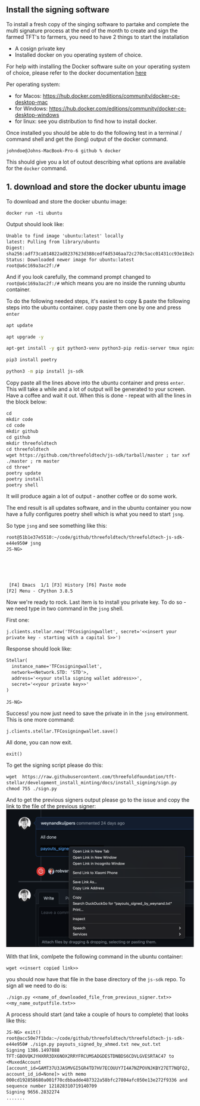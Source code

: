## Install the signing software

To install a fresh copy of the singing software to partake and complete the multi signature process at the end of the month to create and sign the farmed TFT's to farmers, you need to have 2 things to start the installation
- A cosign private key  
- Installed docker on you operating system of choice.

For help with installing the Docker software suite on your operating system of choice, please refer to the docker documentation [here](https://www.docker.com/products/docker-desktop)

Per operating system:
- for Macos: https://hub.docker.com/editions/community/docker-ce-desktop-mac
- for Windows: https://hub.docker.com/editions/community/docker-ce-desktop-windows
- for linux:  see you distribution to find how to install docker.

Once installed you should be able to do the following test in a terminal / command shell and get the (long) output of the docker command.
```
johndoe@Johns-MacBook-Pro-6 github % docker
```
This should give you a lot of outout describing what options are available for the `docker` command.

## 1. download and store the docker ubuntu image

To download and store the docker ubuntu image:
```
docker run -ti ubuntu
```

Output should look like:
```
Unable to find image 'ubuntu:latest' locally
latest: Pulling from library/ubuntu
Digest: sha256:adf73ca014822ad8237623d388cedf4d5346aa72c270c5acc01431cc93e18e2d
Status: Downloaded newer image for ubuntu:latest
root@a6c169a3ac2f:/#
```
And if you look carefully, the command prompt changed to `root@a6c169a3ac2f:/#` which means you are no inside the running ubuntu container.

To do the following needed steps, it's easiest to copy & paste the following steps into the ubuntu container.  copy paste them one by one and press `enter`

```bash
apt update
```

```bash
apt upgrade -y
```

```bash
apt-get install -y git python3-venv python3-pip redis-server tmux nginx wget -y
```

```bash
pip3 install poetry
```

```bash
python3 -m pip install js-sdk
```

Copy paste all the lines above into the ubuntu container and press `enter`. This will take a while and a lot of output will be generated to your screen.  Have a coffee and wait it out.  When this is done - repeat with all the lines in the block below:
```
cd
mkdir code
cd code
mkdir github
cd github
mkdir threefoldtech
cd threefoldtech
wget https://github.com/threefoldtech/js-sdk/tarball/master ; tar xvf ./master ; rm master
cd three*
poetry update
poetry install
poetry shell
```
It will produce again a lot of output - another coffee or do some work.

The end result is all updates software, and in the ubuntu container you now have a fully configures poetry shell which is what you need to start `jsng`.

So type ```jsng``` and see something like this:
```
root@51b1e37e5510:~/code/github/threefoldtech/threefoldtech-js-sdk-e44e950# jsng
JS-NG>





 [F4] Emacs  1/1 [F3] History [F6] Paste mode                                                                                                                  [F2] Menu - CPython 3.8.5
 ```

Now we're ready to rock. Last item is to install you private key.  To do so - we need type in two command in the `jsng` shell.

First one:
```
j.clients.stellar.new('TFCosigningwallet', secret='<<insert your private key - starting with a capital S>>')
```
Response should look like:
```
Stellar(
  instance_name='TFCosigningwallet',
  network=<Network.STD: 'STD'>,
  address='<<your stella signing wallet address>>',
  secret='<<your private key>>'
)

JS-NG>
```
Success!  you now just need to save the private in in the `jsng` environment.  This is one more command:
```
j.clients.stellar.TFCosigningwallet.save()
```
All done, you can now exit.
```
exit()
```

To get the signing script please do this:
```
wget  https://raw.githubusercontent.com/threefoldfoundation/tft-stellar/development_install_minting/docs/install_signing/sign.py
chmod 755 ./sign.py
```

And to get the previous signers output please go to the issue and copy the link to the file of the previous signer: ![](img/copy_link.png)

With that link, comlpete the following command in the ubuntu container:
```
wget <<insert copied link>>
```
you should now have that file in the base directory of the `js-sdk` repo.   To sign all we need to do is:
```
./sign.py <<name_of_downloaded_file_from_previous_signer.txt>> <<my_name_outputfile.txt>>
```

A process should start (and take a couple of hours to complete) that looks like this:
```
JS-NG> exit()
root@acc50e7f1bda:~/code/github/threefoldtech/threefoldtech-js-sdk-e44e950# ./sign.py payouts_signed_by_ahmed.txt new_out.txt
Signing 1386.1497888 TFT:GBOVQKJYHXRR3DX6NOX2RRYFRCUMSADGDESTDNBDS6CDVLGVESRTAC47 to <MuxedAccount [account_id=GAMT37U3JASMVGI5GR4TD7HV7ECOUUY7I4A7NZPOVNJKBY27ET7NQFQ2, account_id_id=None]> with memo 000cd192858680a001f70cdbbadde487322a58bfc27804afc050e13e272f9336 and sequence number 121828310719140709
Signing 9656.2832274 
.......
```



